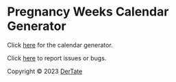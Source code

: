 # Pregnancy Weeks Calendar Generator

Click [here](https://dertate.github.io/pregnancy-weeks-calendar/) for the calendar generator.

Click [here](https://github.com/DerTate/pregnancy-weeks-calendar/issues/new) to report issues or bugs.

Copyright © 2023 [DerTate](https://github.com/DerTate)
